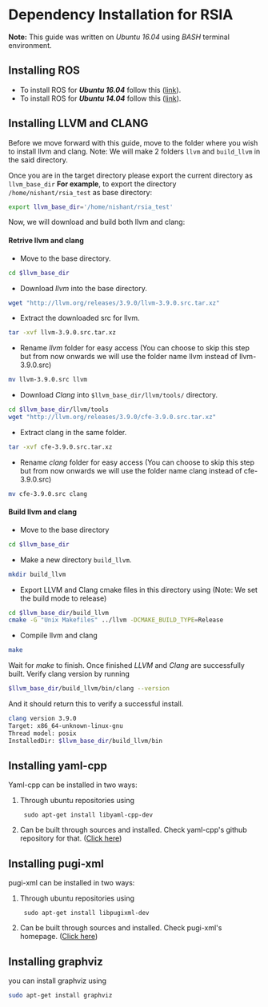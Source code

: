 # Dependency Installation for RSIA

**Note:** This guide was written on *Ubuntu 16.04* using *BASH* terminal environment. 

## Installing ROS

* To install ROS for **_Ubuntu 16.04_** follow this ([link](http://wiki.ros.org/kinetic/Installation/Ubuntu)).
* To install ROS for **_Ubuntu 14.04_** follow this ([link](http://wiki.ros.org/indigo/Installation/Ubuntu)).


## Installing LLVM and CLANG

Before we move forward with this guide, move to the folder where you wish to install llvm and clang. Note: We will make 2 folders `llvm` and `build_llvm` in the said directory. 

Once you are in the target directory please export the current directory as `llvm_base_dir` 
**For example**, to export the directory `/home/nishant/rsia_test` as base directory:

```bash
export llvm_base_dir='/home/nishant/rsia_test'
```

Now, we will download and build both llvm and clang: 

#### Retrive llvm and clang

* Move to the base directory.

```bash
cd $llvm_base_dir
```

* Download *llvm* into the base directory.

```bash
wget "http://llvm.org/releases/3.9.0/llvm-3.9.0.src.tar.xz"
```

* Extract the downloaded src for llvm. 

```bash
tar -xvf llvm-3.9.0.src.tar.xz
```
* Rename *llvm* folder for easy access (You can choose to skip this step but from now onwards we will use the folder name llvm instead of llvm-3.9.0.src)

```bash
mv llvm-3.9.0.src llvm
```

* Download *Clang* into `$llvm_base_dir/llvm/tools/` directory.

```bash
cd $llvm_base_dir/llvm/tools
wget "http://llvm.org/releases/3.9.0/cfe-3.9.0.src.tar.xz" 
```

* Extract clang in the same folder.

```bash
tar -xvf cfe-3.9.0.src.tar.xz
```
* Rename *clang* folder for easy access (You can choose to skip this step but from now onwards we will use the folder name clang instead of cfe-3.9.0.src)

```bash
mv cfe-3.9.0.src clang
```

#### Build llvm and clang

* Move to the base directory

```bash
cd $llvm_base_dir
```
* Make a new directory `build_llvm`.

```bash
mkdir build_llvm
```

* Export LLVM and Clang cmake files in this directory using (Note: We set the build mode to release)

```bash
cd $llvm_base_dir/build_llvm
cmake -G "Unix Makefiles" ../llvm -DCMAKE_BUILD_TYPE=Release
```

* Compile llvm and clang

```bash
make
```
Wait for *make* to finish. Once finished *LLVM* and *Clang* are successfully built. Verify clang version by running 

```bash
$llvm_base_dir/build_llvm/bin/clang --version
``` 
And it should return this to verify a successful install.

```bash
clang version 3.9.0 
Target: x86_64-unknown-linux-gnu
Thread model: posix
InstalledDir: $llvm_base_dir/build_llvm/bin
```

## Installing yaml-cpp 

Yaml-cpp can be installed in two ways:

1. Through ubuntu repositories using

        sudo apt-get install libyaml-cpp-dev

2. Can be built through sources and installed. Check yaml-cpp's github repository for that. ([Click here](https://github.com/jbeder/yaml-cpp))

## Installing pugi-xml

pugi-xml can be installed in two ways:

1. Through ubuntu repositories using
 
        sudo apt-get install libpugixml-dev

2. Can be built through sources and installed. Check pugi-xml's homepage. ([Click here](https://http://pugixml.org/))

## Installing graphviz

you can install graphviz using

```bash
sudo apt-get install graphviz
``` 
